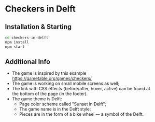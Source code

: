# Checkers in Delft

## Installation & Starting
```zsh
cd checkers-in-delft
npm install
npm start
```

## Additional Info
- The game is inspired by this example https://gametable.org/games/checkers/
- The game is working on small mobile screens as well;
- The link with CSS effects (before/after, hover, active) can be found at the bottom of the page (in the footer).
- The game theme is Delft:
    - Page color scheme called "Sunset in Delft";
    - The game name is in the Delft style;
    - Pieces are in the form of a bike wheel — a symbol of the Delft.